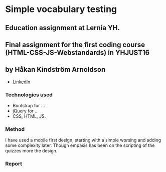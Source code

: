 # Simple vocabulary testing #

## Education assignment at Lernia YH. ##
## Final assignment for the first coding course (HTML-CSS-JS-Webstandards) in YHJUST16 ##

## by Håkan Kindström Arnoldson ##
  * [LinkedIn](https://www.linkedin.com/in/arnoldson)

### Technologies used ###
  * Bootstrap for ...
  * jQuery for ..
  * CSS, HTML, JS.

### Method ###
I have used a mobile first design, starting with a simple worsing and adding some complexity later. Though empasis has been on the scripting of the quizzes more the design.

### Report ###



